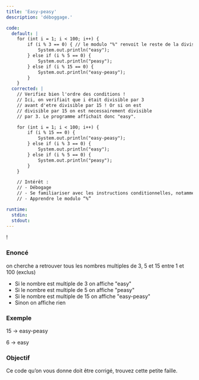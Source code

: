 ```yaml
---
title: 'Easy-peasy'
description: 'déboggage.'

code:
  default: |
    for (int i = 1; i < 100; i++) {
        if (i % 3 == 0) { // le modulo "%" renvoit le reste de la division de i par 3
            System.out.println("easy");
        } else if (i % 5 == 0) {
            System.out.println("peasy");
        } else if (i % 15 == 0) {
            System.out.println("easy-peasy");
        }
    }
  corrected: |
    // Verifiez bien l'ordre des conditions !
    // Ici, on verifiait que i était divisible par 3
    // avant d'etre divisible par 15 ! Or si on est
    // divisible par 15 on est necessairement divisible
    // par 3. Le programme affichait donc "easy".

    for (int i = 1; i < 100; i++) {
        if (i % 15 == 0) {
            System.out.println("easy-peasy");
        } else if (i % 3 == 0) {
            System.out.println("easy");
        } else if (i % 5 == 0) {
            System.out.println("peasy");
        }
    }

    // Intérêt :
    // - Débogage
    // - Se familiariser avec les instructions conditionnelles, notamment avec l’ordre des vérifications
    // - Apprendre le modulo “%”

runtime:
  stdin:
  stdout:
---
```


!

### Enoncé

on cherche a retrouver tous les nombres multiples de 3, 5 et 15 entre 1 et 100 (exclus)

- Si le nombre est multiple de 3 on affiche "easy"
- Si le nombre est multiple de 5 on affiche "peasy"
- Si le nombre est multiple de 15 on affiche "easy-peasy"
- Sinon on affiche rien

### Exemple

15 -> easy-peasy

6 -> easy

### Objectif

Ce code qu’on vous donne doit être corrigé, trouvez cette petite faille.
